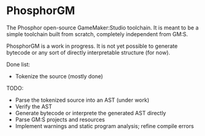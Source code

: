# PhosphorGM

The Phosphor open-source GameMaker:Studio toolchain. It is meant to be a simple toolchain built from scratch, completely independent from GM:S.

PhosphorGM is a work in progress. It is not yet possible to generate bytecode or any sort of directly interpretable structure (for now).

Done list:

- Tokenize the source (mostly done)

TODO:

- Parse the tokenized source into an AST (under work)
- Verify the AST
- Generate bytecode or interprete the generated AST directly
- Parse GM:S projects and resources
- Implement warnings and static program analysis; refine compile errors
